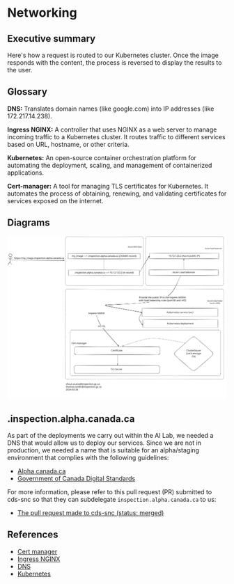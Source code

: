 # Networking

## Executive summary

Here's how a request is routed to our Kubernetes cluster. Once the
image responds with the content, the process is reversed to display
the results to the user.

## Glossary

**DNS:** Translates domain names (like google.com)
into IP addresses (like 172.217.14.238).

**Ingress NGINX:** A controller that uses NGINX as a web server
to manage incoming traffic to a Kubernetes cluster.
It routes traffic to different services based on URL,
hostname, or other criteria.

**Kubernetes:** An open-source container orchestration platform
for automating the deployment, scaling,
and management of containerized applications.

**Cert-manager:** A tool for managing TLS certificates for Kubernetes.
It automates the process of obtaining, renewing, and validating
certificates for services exposed on the internet.

## Diagrams

![Request](img/request.svg)

## .inspection.alpha.canada.ca

As part of the deployments we carry out within the AI Lab, we needed a DNS
that would allow us to deploy our services. Since we are not in production, we
needed a name that is suitable for an alpha/staging environment that
complies with the following guidelines:

- [Alpha canada.ca](https://alpha.canada.ca/en/instructions.html)
- [Government of Canada Digital Standards](
https://www.canada.ca/en/government/system/digital-government/government-canada-digital-standards.html)

For more information, please refer to this pull request (PR) submitted to
cds-snc so that they can subdelegate `inspection.alpha.canada.ca` to us:

- [The pull request made to cds-snc (status: merged)](
https://github.com/cds-snc/dns/pull/370)

## References

- [Cert manager](https://cert-manager.io/)
- [Ingress NGINX](https://github.com/kubernetes/ingress-nginx)
- [DNS](https://www.fortinet.com/resources/cyberglossary/what-is-dns)
- [Kubernetes](https://kubernetes.io/)
